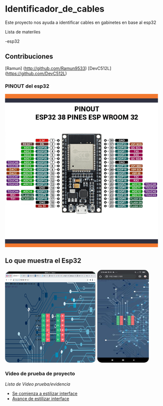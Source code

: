 # Identificador_de_cables
Este proyecto nos ayuda a identificar cables en gabinetes en base al esp32

Lista de materiles

-esp32

## Contribuciones

[Ramun] (http://github.com/Ramun9533)
[DevC512L] (https://github.com/DevC512L)

### PINOUT del esp32


![Alt text](  https://github.com/ramun9533/Identificador_de_cables/blob/main/PINOUT_esp32.png) 

## Lo que muestra el Esp32
<img src="https://raw.githubusercontent.com/ramun9533/Identificador_de_cables/main/Screenshot_20210520_021511.png  " class="w3-image w3-hide-large w3-hide-medium w3-round" width="300" height="300" style="
    border-radius: 15px;">
    <img src="https://raw.githubusercontent.com/ramun9533/Identificador_de_cables/main/Screenshot_2021-05-20-03-18-05-744_com.android.chrome.jpg " class="w3-image w3-hide-large w3-hide-medium w3-round" width="170" height="305" style="
    border-radius: 15px;">
    
   
    
### Video de prueba de proyecto
_Lista de Video prueba/evidencia_
- <a href="https://www.youtube.com/watch?v=qW2Inm9ntBU">Se comienza a estilizar interface</a>
- <a href="https://www.youtube.com/watch?v=x6zzT_VXTZ0">Avance de estilizar interface</a>
